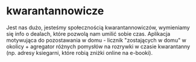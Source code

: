 # kwarantannowicze

Jest nas dużo, jesteśmy społecznością kwarantannowiczów, wymieniamy się info o dealach, które pozwolą nam umilić sobie czas. Aplikacja motywująca do pozostawania w domu - licznik "zostających w domu" w okolicy + agregator różnych pomysłów na rozrywki w czasie kwarantanny (np. adresy ksiegarni, które robią zniżki online na e-booki).
